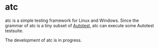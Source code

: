 # atc

atc is a simple testing framework for Linux and Windows.
Since the grammar of atc is a tiny subset of [Autotest](https://www.gnu.org/software/autoconf/manual/autoconf-2.68/html_node/Using-Autotest.html),
atc can execute some Autotest testsuite.

The development of atc is in progress.
